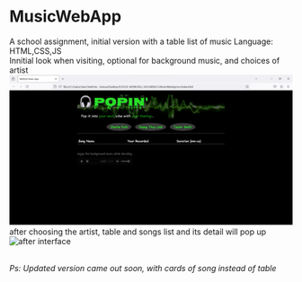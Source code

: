 # MusicWebApp
 A school assignment, initial version with a table list of music 
 Language: HTML,CSS,JS
<br>
Innitial look when visiting, optional for background music, and choices of artist
<img src="intial.png" alt="intial interface">
<br>
after choosing the artist, table and songs list and its detail will pop up <br>
<img src="aftet.png" alt="after interface">

<br>
<i>Ps: Updated version came out soon, with cards of song instead of table</i>
